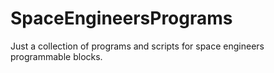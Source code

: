 # SpaceEngineersPrograms
Just a collection of programs and scripts for space engineers programmable blocks.
